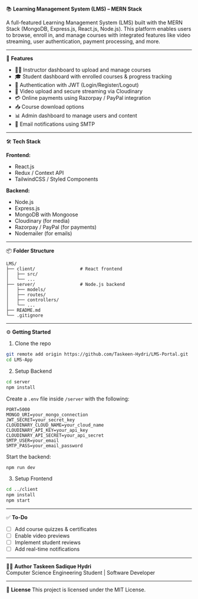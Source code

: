 📚 **Learning Management System (LMS) – MERN Stack**

A full-featured Learning Management System (LMS) built with the MERN Stack (MongoDB, Express.js, React.js, Node.js). This platform enables users to browse, enroll in, and manage courses with integrated features like video streaming, user authentication, payment processing, and more.

---

🚀 **Features**
- 👨‍🏫 Instructor dashboard to upload and manage courses
- 🎓 Student dashboard with enrolled courses & progress tracking
- 🔐 Authentication with JWT (Login/Register/Logout)
- 🎥 Video upload and secure streaming via Cloudinary
- 💳 Online payments using Razorpay / PayPal integration
- 📥 Course download options
- 📊 Admin dashboard to manage users and content
- 📨 Email notifications using SMTP

---

🛠 **Tech Stack**

**Frontend:**
- React.js
- Redux / Context API
- TailwindCSS / Styled Components

**Backend:**
- Node.js
- Express.js
- MongoDB with Mongoose
- Cloudinary (for media)
- Razorpay / PayPal (for payments)
- Nodemailer (for emails)

---

📦 **Folder Structure**
```
LMS/
├── client/                 # React frontend
│   ├── src/
│   └── ...
├── server/                 # Node.js backend
│   ├── models/
│   ├── routes/
│   ├── controllers/
│   └── ...
├── README.md
└── .gitignore
```

---

⚙️ **Getting Started**

1. Clone the repo
```bash
git remote add origin https://github.com/Taskeen-Hydri/LMS-Portal.git
cd LMS-App
```

2. Setup Backend
```bash
cd server
npm install
```

Create a `.env` file inside `/server` with the following:
```env
PORT=5000
MONGO_URI=your_mongo_connection
JWT_SECRET=your_secret_key
CLOUDINARY_CLOUD_NAME=your_cloud_name
CLOUDINARY_API_KEY=your_api_key
CLOUDINARY_API_SECRET=your_api_secret
SMTP_USER=your_email
SMTP_PASS=your_email_password
```

Start the backend:
```bash
npm run dev
```

3. Setup Frontend
```bash
cd ../client
npm install
npm start
```

---

✅ **To-Do**
- [ ] Add course quizzes & certificates
- [ ] Enable video previews
- [ ] Implement student reviews
- [ ] Add real-time notifications

---

🧑‍💻 **Author**
**Taskeen Sadique Hydri**  
Computer Science Engineering Student | Software Developer

---

📄 **License**
This project is licensed under the MIT License.